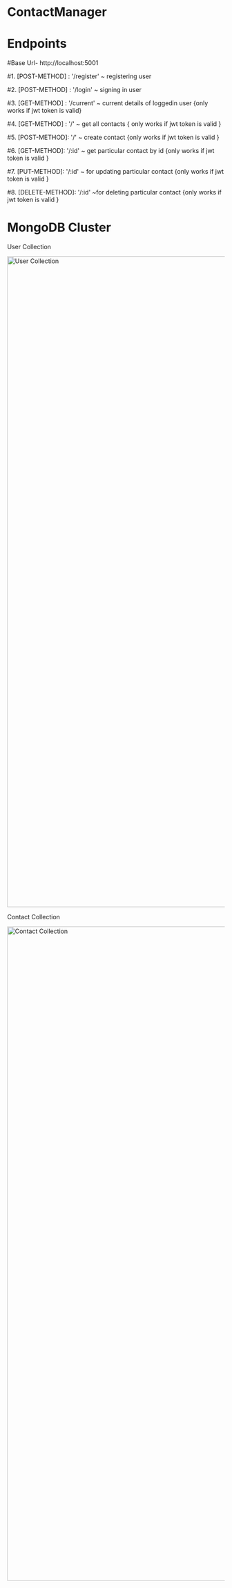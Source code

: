 # ContactManager

# Endpoints
 
#Base Url- http://localhost:5001

#1. [POST-METHOD] : '/register' ~ registering user

#2. [POST-METHOD] : '/login' ~ signing in user

#3. [GET-METHOD] : '/current' ~ current details of loggedin user {only works if jwt token is valid}

#4. [GET-METHOD] : '/' ~ get all contacts { only works if jwt token is valid }

#5. [POST-METHOD]: '/' ~ create contact {only works if jwt token is valid }

#6. [GET-METHOD]: '/:id' ~ get particular contact by id {only works if jwt token is valid }

#7. [PUT-METHOD]: '/:id' ~ for updating particular contact {only works if jwt token is valid }

#8. [DELETE-METHOD]: '/:id' ~for deleting particular contact {only works if jwt token is valid }

# MongoDB Cluster

User Collection

<img width="1504" alt="User Collection" src="https://user-images.githubusercontent.com/65527851/231958801-d567ffd0-143d-4e8c-93d9-593dd691c740.png">

Contact Collection

<img width="1512" alt="Contact Collection" src="https://user-images.githubusercontent.com/65527851/231958881-4e0a7663-dccc-4357-bcfb-78fdcc5dec55.png">


